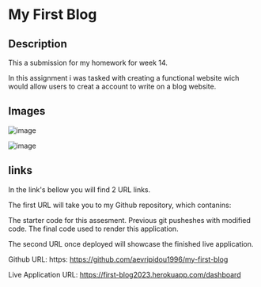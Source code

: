 # My First Blog

## Description

This a submission for my homework for week 14.

In this assignment i was tasked with creating a functional website wich would allow users to creat a account to write on a blog website.

## Images

![image](https://github.com/aevripidou1996/weather-app/assets/114223852/d6b04ad5-d98c-450d-a54e-0e4be16a6dff)

![image](https://github.com/aevripidou1996/weather-app/assets/114223852/1df1b51c-71a8-4ad4-9076-54c69f1f01b1)

## links

In the link's bellow you will find 2 URL links.

The first URL will take you to my Github repository, which contanins:

The starter code for this assesment. Previous git pusheshes with modified code. The final code used to render this application.

The second URL  once deployed will showcase the finished live application.

Github URL: https: https://github.com/aevripidou1996/my-first-blog

Live Application URL: https://first-blog2023.herokuapp.com/dashboard
